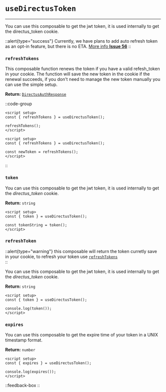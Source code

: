 # `useDirectusToken`

---

You can use this composable to get the jwt token, it is used internally to get the directus_token cookie.

::alert{type="success"}
Currently, we have plans to add auto refresh token as an opt-in feature, but there is no ETA. [ More info **Issue 56**](https://github.com/directus-community/nuxt-directus/issues/56)
::

### `refreshTokens`

This composable function renews the token if you have a valid refesh_token in your cookie.
The function will save the new token in the cookie if the renewal succeeds, if you don't need to manage the new token manually you can use the simple setup.

**Return:** [`DirectusAuthResponse`](/types/directusauthresponse)

::code-group

```vue [simple]
<script setup>
const { refreshTokens } = useDirectusToken();

refreshTokens();
</script>
```

```vue [manual]
<script setup>
const { refreshTokens } = useDirectusToken();

const newToken = refreshTokens();
</script>
```

::

### `token`

You can use this composable to get the jwt token, it is used internally to get the _directus_token_ cookie.

**Return:** `string`

```vue
<script setup>
const { token } = useDirectusToken();

const tokenString = token();
</script>
```

### `refreshToken`

::alert{type="warning"}
this composable will return the token curretly save in your cookie, to refresh your token use [`refreshTokens`](/composables/usedirectustoken#refreshtokens)  
::

You can use this composable to get the jwt token, it is used internally to get the _directus_token_ cookie.

**Return:** `string`

```vue
<script setup>
const { token } = useDirectusToken();

console.log(token());
</script>
```
### `expires`

You can use this composable to get the expire time of your token in a UNIX timestamp format. 

**Return:** `number`

```vue
<script setup>
const { expires } = useDirectusToken();

console.log(expires());
</script>
```

::feedback-box
::
